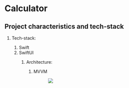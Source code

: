<h1 align="left">Calculator</h1>
<rp>This application is a complete copy of the built-in IOS calculator with a neomorphic design</rp>
<h2 align="left">Project characteristics and tech-stack</h2>
<ol>
   <li>Tech-stack:</li>
      <ol>
         <li>Swift</li>
         <li>SwiftUI</li>
      <ol>  
    <li>Architecture:</li>
      <ol>
         <li>MVVM</li>
      <ol>
<ol>         
<img src="https://user-images.githubusercontent.com/80741988/159166950-f3f2a55d-964b-4448-9941-3a957f5f96bd.png" height="auto" width="auto">

